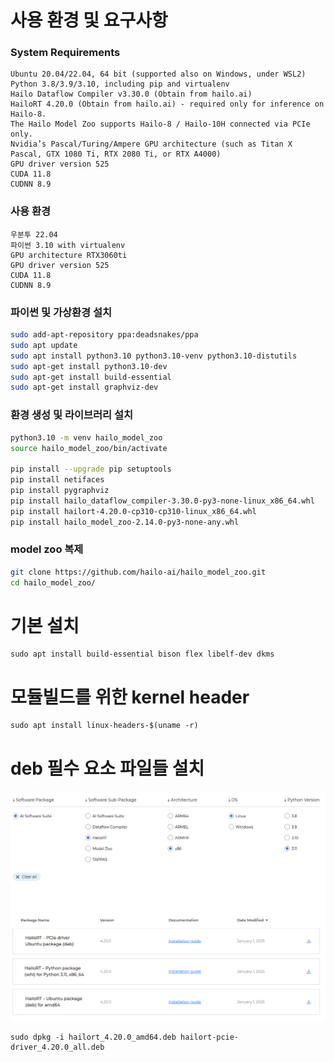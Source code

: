 # 사용 환경 및 요구사항

### System Requirements

```
Ubuntu 20.04/22.04, 64 bit (supported also on Windows, under WSL2)
Python 3.8/3.9/3.10, including pip and virtualenv
Hailo Dataflow Compiler v3.30.0 (Obtain from hailo.ai)
HailoRT 4.20.0 (Obtain from hailo.ai) - required only for inference on Hailo-8.
The Hailo Model Zoo supports Hailo-8 / Hailo-10H connected via PCIe only.
Nvidia’s Pascal/Turing/Ampere GPU architecture (such as Titan X Pascal, GTX 1080 Ti, RTX 2080 Ti, or RTX A4000)
GPU driver version 525
CUDA 11.8
CUDNN 8.9
```

### 사용 환경

```
우분투 22.04
파이썬 3.10 with virtualenv
GPU architecture RTX3060ti
GPU driver version 525
CUDA 11.8
CUDNN 8.9
```

### 파이썬 및 가상환경 설치

```bash
sudo add-apt-repository ppa:deadsnakes/ppa
sudo apt update
sudo apt install python3.10 python3.10-venv python3.10-distutils
sudo apt-get install python3.10-dev
sudo apt-get install build-essential
sudo apt-get install graphviz-dev
```
### 환경 생성 및 라이브러리 설치

```bash
python3.10 -m venv hailo_model_zoo
source hailo_model_zoo/bin/activate

pip install --upgrade pip setuptools
pip install netifaces
pip install pygraphviz
pip install hailo_dataflow_compiler-3.30.0-py3-none-linux_x86_64.whl
pip install hailort-4.20.0-cp310-cp310-linux_x86_64.whl
pip install hailo_model_zoo-2.14.0-py3-none-any.whl 
```

### model zoo 복제

```bash
git clone https://github.com/hailo-ai/hailo_model_zoo.git
cd hailo_model_zoo/
```

# 기본 설치
```shell
sudo apt install build-essential bison flex libelf-dev dkms
```

# 모듈빌드를 위한 kernel header
```
sudo apt install linux-headers-$(uname -r)
```

# deb 필수 요소 파일들 설치
![image](hailo_1.png)
```
sudo dpkg -i hailort_4.20.0_amd64.deb hailort-pcie-driver_4.20.0_all.deb 
```
